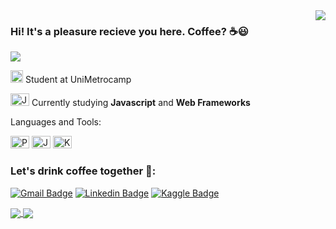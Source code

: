 
<!-- API Github Stats --> 
<img align='right' src="https://github-readme-stats.vercel.app/api?username=LucasKiraly&show_icons=true&theme=midnight-purple">

### Hi! It's a pleasure recieve you here. Coffee? :coffee::smiley:

<!--Badge Overiew-->
<img src="https://img.shields.io/static/v1?label=Overview&message=LucasKiraly&color=9745f5&style=for-the-badge&logo=GitHub">

<p>

<img src="https://images.educamaisbrasil.com.br/content/superior/instituicao/logo/g/unimetrocamp-wyden.png" alt="Ibmec logo" width="20" height="20"> Student at UniMetrocamp

<img src="https://simpleicons.org/icons/jupyter.svg" alt="Jupyter" width="30" height="20"> Currently studying **Javascript** and **Web Frameworks**

Languages and Tools:


<img src="https://simpleicons.org/icons/python.svg" alt="Python" width="30" height="20"> <img src="https://simpleicons.org/icons/jupyter.svg" alt="Jupyter" width="30" height="20"> <img src="https://simpleicons.org/icons/kaggle.svg" alt="Kaggle" width="30" height="20">

</p>

### Let's drink coffee together :speech_balloon::

[![Gmail Badge](https://img.shields.io/badge/-Email-black?style=flat-square&logo=Gmail&logoColor=9745f5&link=mailto:lucas.kiralycs@gmail.com)](mailto:lucas.kiralycs@gmail.com)
[![Linkedin Badge](https://img.shields.io/badge/-LinkedIn-black?style=flat-square&logo=Linkedin&logoColor=9745f5&link=https://www.linkedin.com/in/lucas-kiralycs/)](https://www.linkedin.com/in/lucas-kiralycs/)
[![Kaggle Badge](https://img.shields.io/badge/-Kaggle-black?style=flat-square&logo=Kaggle&logoColor=9745f5&link=https://www.kaggle.com/lucaskiraly00)](https://www.kaggle.com/lucaskiraly00)

<a href="https://github.com/LucasKiraly/DataScience-EN">

  <img align="center" src="https://github-readme-stats.vercel.app/api/pin/?username=LucasKiraly&repo=DataScience-EN&theme=midnight-purple"/>

</a>

<a href="https://github.com/LucasKiraly/DataScience-PTBR">

  <img align="center" src="https://github-readme-stats.vercel.app/api/pin/?username=LucasKiraly&repo=DataScience-PTBR&theme=midnight-purple"/>

</a>